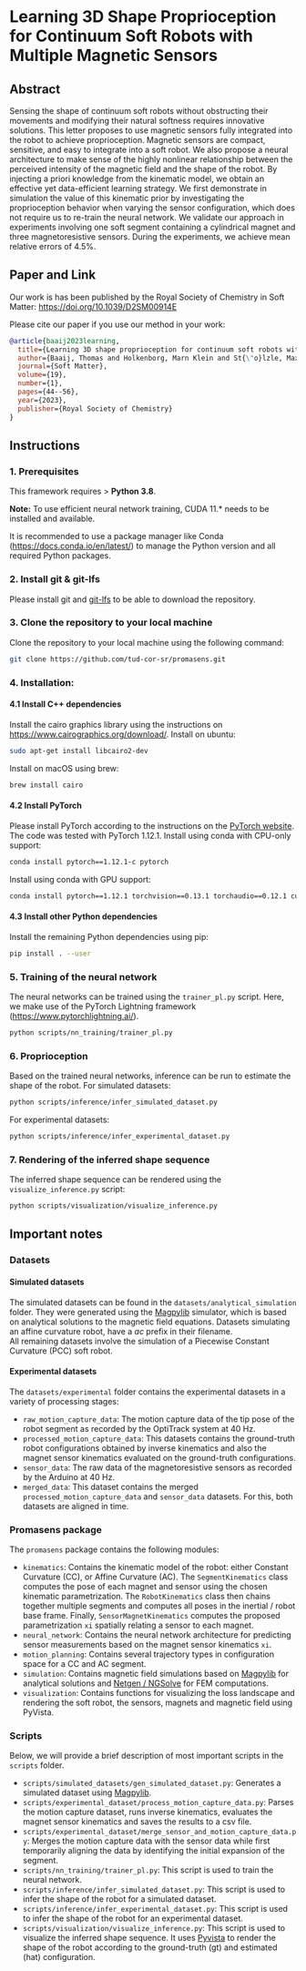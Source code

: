 # Learning 3D Shape Proprioception for Continuum Soft Robots with Multiple Magnetic Sensors
## Abstract
Sensing the shape of continuum soft robots without obstructing their movements and modifying their natural softness requires innovative solutions. 
This letter proposes to use magnetic sensors fully integrated into the robot to achieve proprioception. 
Magnetic sensors are compact, sensitive, and easy to integrate into a soft robot.
We also propose a neural architecture to make sense of the highly nonlinear relationship between the perceived intensity of the magnetic field and the shape of the robot. 
By injecting a priori knowledge from the kinematic model, we obtain an effective yet data-efficient learning strategy. 
We first demonstrate in simulation the value of this kinematic prior by investigating the proprioception behavior when varying the sensor configuration, which does not require us to re-train the neural network. 
We validate our approach in experiments involving one soft segment containing a cylindrical magnet and three magnetoresistive sensors. 
During the experiments, we achieve mean relative errors of 4.5%.

## Paper and Link
Our work is has been published by the Royal Society of Chemistry in Soft Matter: https://doi.org/10.1039/D2SM00914E

Please cite our paper if you use our method in your work:
````bibtex
@article{baaij2023learning,
  title={Learning 3D shape proprioception for continuum soft robots with multiple magnetic sensors},
  author={Baaij, Thomas and Holkenborg, Marn Klein and St{\"o}lzle, Maximilian and van der Tuin, Daan and Naaktgeboren, Jonatan and Babu{\v{s}}ka, Robert and Della Santina, Cosimo},
  journal={Soft Matter},
  volume={19},
  number={1},
  pages={44--56},
  year={2023},
  publisher={Royal Society of Chemistry}
}
````

## Instructions

### 1. Prerequisites
This framework requires > **Python 3.8**.

**Note:** To use efficient neural network training, CUDA 11.* needs to be installed and available.

It is recommended to use a package manager like Conda (https://docs.conda.io/en/latest/) to manage the Python version 
and all required Python packages.

### 2. Install git & git-lfs
Please install git and [git-lfs](https://git-lfs.github.com/) to be able to download the repository.

### 3. Clone the repository to your local machine
Clone the repository to your local machine using the following command:
```bash
git clone https://github.com/tud-cor-sr/promasens.git
```

### 4. Installation:
#### 4.1 Install C++ dependencies
Install the cairo graphics library using the instructions on https://www.cairographics.org/download/.
Install on ubuntu:
```bash
sudo apt-get install libcairo2-dev
```
Install on macOS using brew:
```bash
brew install cairo
```

#### 4.2 Install PyTorch
Please install PyTorch according to the instructions on the [PyTorch website](https://pytorch.org/get-started/locally/).
The code was tested with PyTorch 1.12.1.
Install using conda with CPU-only support:

```bash
conda install pytorch==1.12.1-c pytorch
```

Install using conda with GPU support:

```bash
conda install pytorch==1.12.1 torchvision==0.13.1 torchaudio==0.12.1 cudatoolkit=11.6 -c pytorch -c conda-forge
```

#### 4.3 Install other Python dependencies
Install the remaining Python dependencies using pip:

```bash
pip install . --user
```

### 5. Training of the neural network
The neural networks can be trained using the `trainer_pl.py` script. 
Here, we make use of the PyTorch Lightning framework (https://www.pytorchlightning.ai/).
```bash
python scripts/nn_training/trainer_pl.py
```

### 6. Proprioception
Based on the trained neural networks, inference can be run to estimate the shape of the robot.
For simulated datasets:

```bash
python scripts/inference/infer_simulated_dataset.py
```

For experimental datasets:

```bash
python scripts/inference/infer_experimental_dataset.py
```

### 7. Rendering of the inferred shape sequence
The inferred shape sequence can be rendered using the `visualize_inference.py` script:

```bash
python scripts/visualization/visualize_inference.py
```

## Important notes

### Datasets

#### Simulated datasets
The simulated datasets can be found in the `datasets/analytical_simulation` folder. 
They were generated using the [Magpylib](https://magpylib.readthedocs.io/en/latest/) simulator, which is based on analytical solutions to the magnetic field equations.
Datasets simulating an affine curvature robot, have a _ac_ prefix in their filename.  
All remaining datasets involve the simulation of a Piecewise Constant Curvature (PCC) soft robot.

#### Experimental datasets
The `datasets/experimental` folder contains the experimental datasets in a variety of processing stages:
- `raw_motion_capture_data`: The motion capture data of the tip pose of the robot segment as recorded by the OptiTrack system at 40 Hz.
- `processed_motion_capture_data`: This datasets contains the ground-truth robot configurations obtained by inverse kinematics and also the magnet sensor kinematics evaluated on the ground-truth configurations.
- `sensor_data`: The raw data of the magnetoresistive sensors as recorded by the Arduino at 40 Hz.
- `merged_data`: This dataset contains the merged `processed_motion_capture_data` and `sensor_data` datasets. For this, both datasets are aligned in time.

### Promasens package
The `promasens` package contains the following modules:
- `kinematics`: Contains the kinematic model of the robot: either Constant Curvature (CC), or Affine Curvature (AC). The `SegmentKinematics` class computes the pose of each magnet and sensor using the chosen kinematic parametrization. The `RobotKinematics` class then chains together multiple segments and computes all poses in the inertial / robot base frame. Finally, `SensorMagnetKinematics` computes the proposed parametrization `xi` spatially relating a sensor to each magnet. 
- `neural_network`: Contains the neural network architecture for predicting sensor measurements based on the magnet sensor kinematics `xi`.
- `motion_planning`: Contains several trajectory types in configuration space for a CC and AC segment.
- `simulation`: Contains magnetic field simulations based on [Magpylib](https://magpylib.readthedocs.io/en/latest/) for analytical solutions and [Netgen / NGSolve](https://ngsolve.org) for FEM computations.
- `visualization`: Contains functions for visualizing the loss landscape and rendering the soft robot, the sensors, magnets and magnetic field using PyVista.

### Scripts
Below, we will provide a brief description of most important scripts in the `scripts` folder.
- `scripts/simulated_datasets/gen_simulated_dataset.py`: Generates a simulated dataset using [Magpylib](https://magpylib.readthedocs.io/en/latest/).
- `scripts/experimental_dataset/process_motion_capture_data.py`: Parses the motion capture dataset, runs inverse kinematics, evaluates the magnet sensor kinematics and saves the results to a csv file.
- `scripts/experimental_dataset/merge_sensor_and_motion_capture_data.py`: Merges the motion capture data with the sensor data while first temporarily aligning the data by identifying the initial expansion of the segment.
- `scripts/nn_training/trainer_pl.py`: This script is used to train the neural network.
- `scripts/inference/infer_simulated_dataset.py`: This script is used to infer the shape of the robot for a simulated dataset.
- `scripts/inference/infer_experimental_dataset.py`: This script is used to infer the shape of the robot for an experimental dataset.
- `scripts/visualization/visualize_inference.py`: This script is used to visualize the inferred shape sequence. It uses [Pyvista](https://docs.pyvista.org/) to render the shape of the robot according to the ground-truth (gt) and estimated (hat) configuration.
